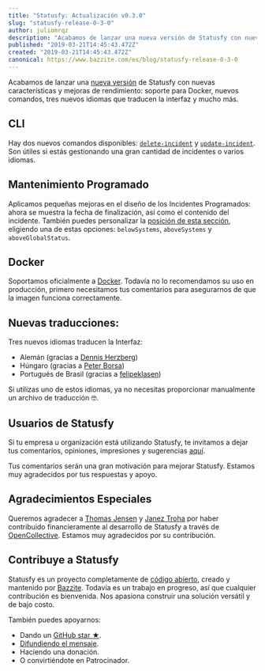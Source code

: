 ```yaml
---
title: "Statusfy: Actualización v0.3.0"
slug: "statusfy-release-0-3-0"
author: juliomrqz
description: "Acabamos de lanzar una nueva versión de Statusfy con nuevas características y mejoras de rendimiento: soporte para Docker, nuevos comandos, tres nuevos idiomas que traducen la interfaz y mucho más."
published: "2019-03-21T14:45:43.472Z"
created: "2019-03-21T14:45:43.472Z"
canonical: https://www.bazzite.com/es/blog/statusfy-release-0-3-0
---
```


Acabamos de lanzar una [nueva versión][github-release] de Statusfy con nuevas características y mejoras de rendimiento: soporte para Docker, nuevos comandos, tres nuevos idiomas que traducen la interfaz y mucho más.

## CLI

Hay dos nuevos comandos disponibles: [`delete-incident`][delete-incident] y [`update-incident`][delete-incident]. Son útiles si estás gestionando una gran cantidad de incidentes o varios idiomas.

## Mantenimiento Programado

Aplicamos pequeñas mejoras en el diseño de los Incidentes Programados: ahora se muestra la fecha de finalización, así como el contenido del incidente. También puedes personalizar la [posición de esta sección][scheduled-position], eligiendo una de estas opciones: `belowSystems`, `aboveSystems` y `aboveGlobalStatus`.

## Docker

Soportamos oficialmente a [Docker][docker]. Todavía no lo recomendamos su uso en producción, primero necesitamos tus comentarios para asegurarnos de que la imagen funciona correctamente.

## Nuevas traducciones:

Tres nuevos idiomas traducen la Interfaz:

  * Alemán (gracias a [Dennis Herzberg](https://github.com/dennis47528))
  * Húngaro (gracias a [Peter Borsa](https://github.com/asrob))
  * Portugués de Brasil (gracias a [felipeklasen](https://github.com/felipeklasen))

Si utilizas uno de estos idiomas, ya no necesitas proporcionar manualmente un archivo de traducción 🤓.

## Usuarios de Statusfy

Si tu empresa u organización está utilizando Statusfy, te invitamos a dejar tus comentarios, opiniones, impresiones y sugerencias [aquí][user-issue].

Tus comentarios serán una gran motivación para mejorar Statusfy. Estamos muy agradecidos por tus respuestas y apoyo.

## Agradecimientos Especiales

Queremos agradecer a [Thomas Jensen][thomas-jensen] y [Janez Troha][janez-troha] por haber contribuido financieramente al desarrollo de Statusfy a través de [OpenCollective][open-collective]. Estamos muy agradecidos por su contribución.


## Contribuye a Statusfy

Statusfy es un proyecto completamente de [código abierto][statusy-github], creado y mantenido por [Bazzite][bazzite-home]. Todavía es un trabajo en progreso, así que cualquier contribución es bienvenida. Nos apasiona construir una solución versátil y de bajo costo.

También puedes apoyarnos:

  * Dando un [GitHub star ★][statusy-github].
  * [Difundiendo el mensaje][share-twitter].
  * Haciendo una <NuxtLink :to="`${localePath('support')}#sponsoring`">donación</NuxtLink>.
  * O convirtiéndote en <NuxtLink :to="`${localePath('support')}#sponsoring`">Patrocinador</NuxtLink>.



[github-release]: https://github.com/bazzite/statusfy/releases/tag/v0.3.0
[delete-incident]: https://docs.statusfy.co/es/guide/commands.html#delete-incident
[update-incident]: https://docs.statusfy.co/es/guide/commands.html#update-incident
[scheduled-position]: https://docs.statusfy.co/es/config/#scheduled
[docker]: https://hub.docker.com/r/bazzite/statusfy
[thomas-jensen]: https://opencollective.com/thomasjsn
[janez-troha]: https://opencollective.com/janez-troha
[statusy-github]: https://github.com/bazzite/statusfy
[bazzite-home]: https://www.bazzite.com/es?ref=statusfy
[share-twitter]: https://twitter.com/intent/tweet?url=https%3A%2F%2Fstatusfy.co&via=BazziteEs&text=Statusfy%3A%20Un%20estupendo%20sistema%20de%20P%E1gina%20de%20Estado%20de%20c%F3digo%20abierto
[user-issue]: https://github.com/bazzite/statusfy/issues/159
[open-collective]: https://bazzite.xyz/StatusfyOpenCollective#contribute
